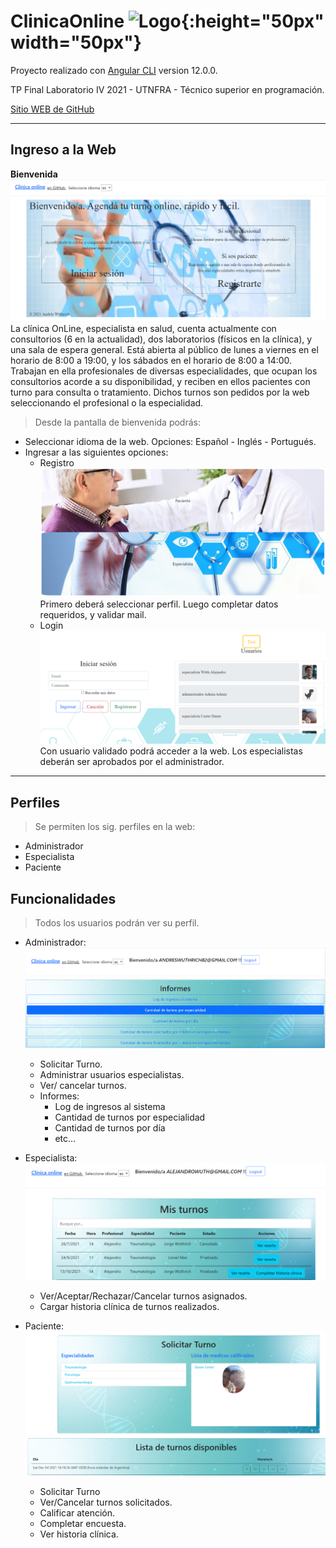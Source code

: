 # ClinicaOnline ![Logo](src/assets/imagenes/logo.png[width=20px] "Logo"){:height="50px" width="50px"}

Proyecto realizado con [Angular CLI](https://github.com/angular/angular-cli) version 12.0.0.

TP Final Laboratorio IV 2021 - UTNFRA - Técnico superior en programación.

[Sitio WEB de GitHub](https://github.com/AndresWuthrich/clinicaonlineadw)

-----
## Ingreso a la Web 

**Bienvenida**
![Bienvenido](src/assets/imagenes/bienvenido2.png "Bienvenido")
La clínica OnLine, especialista en salud, cuenta actualmente con consultorios (6 en la actualidad), dos laboratorios (físicos en la clínica), y una sala de espera general. Está abierta al público de lunes a viernes en el horario de 8:00 a 19:00, y los sábados en el horario de 8:00 a 14:00. Trabajan en ella profesionales de diversas especialidades, que ocupan los consultorios acorde a su disponibilidad, y reciben en ellos pacientes con turno para consulta o tratamiento. Dichos turnos son pedidos por la web seleccionando el profesional o la especialidad.

>Desde la pantalla de bienvenida podrás:
* Seleccionar idioma de la web. Opciones: Español - Inglés - Portugués.
* Ingresar a las siguientes opciones:
    * Registro   
    ![Registro](src/assets/imagenes/registro.png "Registro")
    Primero deberá seleccionar perfil. Luego completar datos requeridos, y validar mail.    
    * Login
    ![Login](src/assets/imagenes/login.png "Login")
    Con usuario validado podrá acceder a la web. Los especialistas deberán ser aprobados por el administrador.


<!-- ![principal](http://octaviovillegas.github.io/CursoIngresoJS/img/principal.gif) -->
-----
## Perfiles 
>Se permiten los sig. perfiles en la web:
* Administrador
* Especialista
* Paciente

## Funcionalidades 
>Todos los usuarios podrán ver su perfil.

* Administrador:
    ![Informes](src/assets/imagenes/informes.png "Informes")
    * Solicitar Turno.
    * Administrar usuarios especialistas.
    * Ver/ cancelar turnos.
    * Informes:
        * Log de ingresos al sistema
        * Cantidad de turnos por especialidad
        * Cantidad de turnos por día
        * etc...      

* Especialista:
    ![Turnos](src/assets/imagenes/turnos.png "Turnos")
    * Ver/Aceptar/Rechazar/Cancelar turnos asignados.
    * Cargar historia clínica de turnos realizados.

* Paciente:
    ![Solicitar](src/assets/imagenes/solicitar.png "Solicitar")
    * Solicitar Turno
    * Ver/Cancelar turnos solicitados.
    * Calificar atención.
    * Completar encuesta.
    * Ver historia clínica. 
